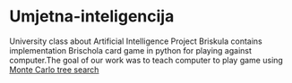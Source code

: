 # Umjetna-inteligencija
University class about Artificial Intelligence
Project Briskula contains implementation Brischola card game in python for playing against computer.The goal of our work was to teach computer to play game using [Monte Carlo tree search](https://en.wikipedia.org/wiki/Monte_Carlo_tree_search)
